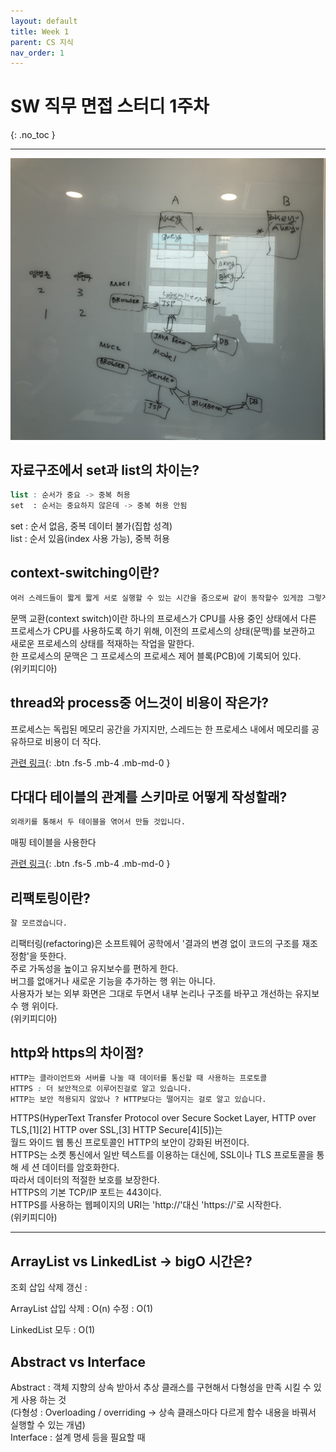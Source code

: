```yaml
---
layout: default
title: Week 1
parent: CS 지식
nav_order: 1
---
```


# SW 직무 면접 스터디 1주차
{: .no_toc }

---

![](/assets/images/cs/week1.jpg)


## 자료구조에서 set과 list의 차이는?

```scss
list : 순서가 중요 -> 중복 허용  
set  : 순서는 중요하지 않은데 -> 중복 허용 안됨
```

set : 순서 없음, 중복 데이터 불가(집합 성격)  
list : 순서 있음(index 사용 가능), 중복 허용  


## context-switching이란?

```scss
여러 스레드들이 짧게 짧게 서로 실행할 수 있는 시간을 줌으로써 같이 동작할수 있게끔 그렇게...  
```

문맥 교환(context switch)이란 하나의 프로세스가 CPU를 사용 중인 상태에서 다른 프로세스가 CPU를 사용하도록 하기 위해, 이전의 프로세스의 상태(문맥)를 보관하고 새로운 프로세스의 상태를 적재하는 작업을 말한다.  
한 프로세스의 문맥은 그 프로세스의 프로세스 제어 블록(PCB)에 기록되어 있다.  
(위키피디아)




## thread와 process중 어느것이 비용이 작은가?

프로세스는 독립된 메모리 공간을 가지지만, 스레드는 한 프로세스 내에서 메모리를 공 유하므로 비용이 더 작다.

[관련 링크](https://arer.tistory.com/80){: .btn .fs-5 .mb-4 .mb-md-0 }


## 다대다 테이블의 관계를 스키마로 어떻게 작성할래?

```scss
외래키를 통해서 두 테이블을 엮어서 만들 것입니다.
```

매핑 테이블을 사용한다

[관련 링크](https://siyoon210.tistory.com/26){: .btn .fs-5 .mb-4 .mb-md-0 }


## 리팩토링이란?

```scss
잘 모르겠습니다.
```

리팩터링(refactoring)은 소프트웨어 공학에서 '결과의 변경 없이 코드의 구조를 재조정함'을 뜻한다.  
주로 가독성을 높이고 유지보수를 편하게 한다.  
버그를 없애거나 새로운 기능을 추가하는 행 위는 아니다.  
사용자가 보는 외부 화면은 그대로 두면서 내부 논리나 구조를 바꾸고 개선하는 유지보수 행 위이다.  
(위키피디아)

## http와 https의 차이점?

```scss
HTTP는 클라이언트와 서버를 나눌 때 데이터를 통신할 때 사용하는 프로토콜  
HTTPS : 더 보안적으로 이루어진걸로 알고 있습니다.  
HTTP는 보안 적용되지 않았나 ? HTTP보다는 떨어지는 걸로 알고 있습니다.  
```

HTTPS(HyperText Transfer Protocol over Secure Socket Layer, HTTP over  
TLS,[1][2] HTTP over SSL,[3] HTTP Secure[4][5])는  
월드 와이드 웹 통신 프로토콜인 HTTP의 보안이 강화된 버전이다.  
HTTPS는 소켓 통신에서 일반 텍스트를 이용하는 대신에, SSL이나 TLS 프로토콜을 통해 세 션 데이터를 암호화한다.  
따라서 데이터의 적절한 보호를 보장한다.  
HTTPS의 기본 TCP/IP 포트는 443이다.  
HTTPS를 사용하는 웹페이지의 URI는 'http://'대신 'https://'로 시작한다.  
(위키피디아)

---

## ArrayList vs LinkedList -> bigO 시간은?
  
조회 삽입 삭제 갱신 :  

ArrayList 
삽입 삭제 : O(n) 
수정 : O(1)

LinkedList 모두 : O(1)


## Abstract vs Interface

Abstract : 객체 지향의 상속 받아서 추상 클래스를 구현해서 다형성을 만족 시킬 수 있게 사용 하는 것  
(다형성 : Overloading / overriding -> 상속 클래스마다 다르게 함수 내용을 바꿔서 실행할 수 있는 개념)  
Interface : 설계 명세 등을 필요할 때